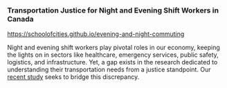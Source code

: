 ### Transportation Justice for Night and Evening Shift Workers in Canada

https://schoolofcities.github.io/evening-and-night-commuting

Night and evening shift workers play pivotal roles in our economy, keeping the lights on in sectors like healthcare, emergency services, public safety, logistics, and infrastructure. Yet, a gap exists in the research dedicated to understanding their transportation needs from a justice standpoint. Our [recent study](https://doi.org/10.1016/j.trd.2023.103875) seeks to bridge this discrepancy.

